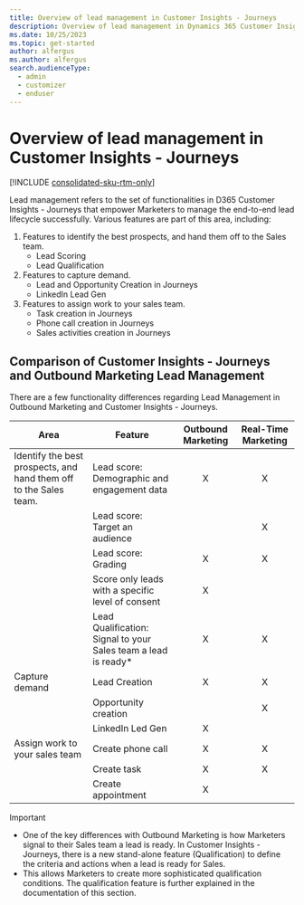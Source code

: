 ```yaml
---
title: Overview of lead management in Customer Insights - Journeys
description: Overview of lead management in Dynamics 365 Customer Insights - Journeys
ms.date: 10/25/2023
ms.topic: get-started
author: alfergus
ms.author: alfergus
search.audienceType: 
  - admin
  - customizer
  - enduser
---
```


# Overview of lead management in Customer Insights - Journeys

[!INCLUDE [consolidated-sku-rtm-only](./includes/consolidated-sku-rtm-only.md)]

Lead management refers to the set of functionalities in D365 Customer Insights - Journeys that empower Marketers to manage the end-to-end lead lifecycle successfully. Various features are part of this area, including:

1. Features to identify the best prospects, and hand them off to the Sales team.
    - Lead Scoring
    - Lead Qualification
2. Features to capture demand.
    - Lead and Opportunity Creation in Journeys
    - LinkedIn Lead Gen
3. Features to assign work to your sales team.
    - Task creation in Journeys
    - Phone call creation in Journeys
    - Sales activities creation in Journeys

## Comparison of Customer Insights - Journeys and Outbound Marketing Lead Management

There are a few functionality differences regarding Lead Management in Outbound Marketing and Customer Insights - Journeys. 

| **Area** | **Feature** | **Outbound Marketing** | **Real-Time Marketing** |
|---|---|:---:|:---:|
| Identify the best prospects, and hand them off to the Sales team. | Lead score: Demographic and engagement data | X | X |
|  | Lead score: Target an audience |   | X |
|  | Lead score: Grading | X | X |
|  | Score only leads with a specific level of consent | X |   |
|  | Lead Qualification: Signal to your Sales team a lead is ready* | X | X |
| Capture demand | Lead Creation | X | X |
|  | Opportunity creation |   | X |
|  | LinkedIn Led Gen | X |   |
| Assign work to your sales team | Create phone call | X | X |
|  | Create task | X | X |
|  | Create appointment | X |   |

> [!IMPORTANT]
> - One of the key differences with Outbound Marketing is how Marketers signal to their Sales team a lead is ready. In Customer Insights - Journeys, there is a new stand-alone feature (Qualification) to define the criteria and actions when a lead is ready for Sales. 
> - This allows Marketers to create more sophisticated qualification conditions. The qualification feature is further explained in the documentation of this section.